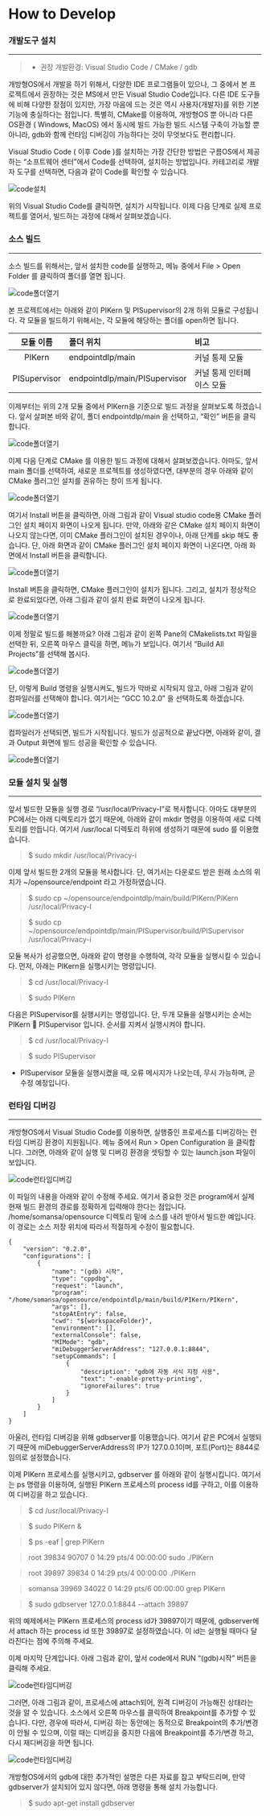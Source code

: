 # How to Develop


### 개발도구 설치
---------
> * 권장 개발환경: Visual Studio Code / CMake / gdb

개방형OS에서 개발을 하기 위해서, 다양한 IDE 프로그램들이 있으나, 그 중에서 본 프로젝트에서 권장하는 것은 MS에서 만든 Visual Studio Code입니다. 
다른 IDE 도구들에 비해 다양한 장점이 있지만, 가장 마음에 드는 것은 역시 사용자(개발자)를 위한 기본 기능에 충실하다는 점입니다.
특별히, CMake를 이용하여, 개방형OS 뿐 아니라 다른 OS환경 ( Windows, MacOS) 에서 동시에 빌드 가능한 빌드 시스템 구축이 가능할 뿐 아니라, gdb와 함께 런타임 디버깅이 가능하다는 것이 무엇보다도 편리합니다.

Visual Studio Code ( 이후 Code )를 설치하는 가장 간단한 방법은 구름OS에서 제공하는 “소프트웨어 센터”에서 Code를 선택하여, 설치하는 방법입니다. 
카테고리로 개발자 도구를 선택하면, 다음과 같이 Code를 확인할 수 있습니다.

![code설치](docs/1120002.png)

위의 Visual Studio Code를 클릭하면, 설치가 시작됩니다. 이제 다음 단계로 실제 프로젝트를 열어서, 빌드하는 과정에 대해서 살펴보겠습니다.

### 소스 빌드
---------
소스 빌드를 위해서는, 앞서 설치한 code를 실행하고, 메뉴 중에서 File > Open Folder 를 클릭하여 폴더를 열면 됩니다. 

![code폴더열기](docs/1120003.png)

본 프로젝트에서는 아래와 같이 PIKern 및 PISupervisor의 2개 하위 모듈로 구성됩니다. 각 모듈을 빌드하기 위해서는, 각 모듈에 해당하는 폴더를 open하면 됩니다.

| 모듈 이름 | 폴더 위치 | 비고 | 
| :------------: | :----------- | :------------------- | 
| PIKern | endpointdlp/main | 커널 통제 모듈 |
| PISupervisor | endpointdlp/main/PISupervisor | 커널 통제 인터페이스 모듈 |

이제부터는 위의 2개 모듈 중에서 PIKern을 기준으로 빌드 과정을 살펴보도록 하겠습니다. 앞서 살펴본 바와 같이, 폴더 endpointdlp/main 을 선택하고, “확인” 버튼을 클릭합니다.

![code폴더열기](docs/1120004_2.png)

이제 다음 단계로 CMake 를 이용한 빌드 과정에 대해서 살펴보겠습니다. 아마도, 앞서 main 폴더를 선택하여, 새로운 프로젝트를 생성하였다면, 대부분의 경우 아래와 같이 CMake 플러그인 설치를 권유하는 창이 뜨게 됩니다.
 
 ![code폴더열기](docs/1120005.png)

여기서 Install 버튼을 클릭하면, 아래 그림과 같이 Visual studio code용 CMake 플러그인 설치 페이지 화면이 나오게 됩니다. 만약, 아래와 같은 CMake 설치 페이지 화면이 나오지 않는다면, 이미 CMake 플러그인이 설치된 경우이나, 아래 단계를 skip 해도 좋습니다. 단, 아래 화면과 같이 CMake 플러그인 설치 페이지 화면이 나온다면, 아래 화면에서 Install 버튼을 클릭합니다. 
 
![code폴더열기](docs/1120006.png)

Install 버튼을 클릭하면, CMake 플러그인이 설치가 됩니다. 그리고, 설치가 정상적으로 완료되었다면, 아래 그림과 같이 설치 완료 화면이 나오게 됩니다.

![code폴더열기](docs/1120007.png)

이제 정말로 빌드를 해볼까요? 아래 그림과 같이 왼쪽 Pane의 CMakelists.txt 파일을 선택한 뒤, 오른쪽 마우스 클릭을 하면, 메뉴가 보입니다. 여기서 “Build All Projects”를 선택해 봅시다.

![code폴더열기](docs/1120008.png)

단, 이렇게 Build 명령을 실행시켜도, 빌드가 막바로 시작되지 않고, 아래 그림과 같이 컴파일러를 선택해야 합니다. 여기서는 “GCC 10.2.0” 을 선택하도록 하겠습니다.
 
![code폴더열기](docs/1120009.png)

컴파일러가 선택되면, 빌드가 시작됩니다. 빌드가 성공적으로 끝났다면, 아래와 같이, 결과 Output 화면에 빌드 성공을 확인할 수 있습니다.

![code폴더열기](docs/1120010.png)


### 모듈 설치 및 실행
---------
앞서 빌드한 모듈을 실행 경로 “/usr/local/Privacy-I”로 복사합니다. 아마도 대부분의 PC에서는 아래 디렉토리가 없기 때문에, 아래와 같이 mkdir 명령을 이용하여 새로 디렉토리를 만듭니다. 여기서 /usr/local 디렉토리 하위에 생성하기 때문에 sudo 를 이용했습니다.

> $ sudo mkdir /usr/local/Privacy-i

이제 앞서 빌드한 2개의 모듈을 복사합니다. 단, 여기서는 다운로드 받은 원래 소스의 위치가 ~/opensource/endpoint 라고 가정하였습니다.

> $ sudo cp ~/opensource/endpointdlp/main/build/PIKern/PIKern    /usr/local/Privacy-I

> $ sudo cp ~/opensource/endpointdlp/main/PISupervisor/build/PISupervisor    /usr/local/Privacy-i

모듈 복사가 성공했으면, 아래와 같이 명령을 수행하여, 각각 모듈을 실행시킬 수 있습니다. 먼저, 아래는 PIKern을 실행시키는 명령입니다.

> $ cd /usr/local/Privacy-I

> $ sudo PIKern

다음은 PISupervisor를 실행시키는 명령입니다. 단, 두개 모듈을 실행시키는 순서는 PIKern  PISupervisor 입니다. 순서를 지켜서 실행시켜야 합니다.

> $ cd /usr/local/Privacy-I

> $ sudo PISupervisor


* PISupervisor 모듈을 실행시켰을 때, 오류 메시지가 나오는데, 무시 가능하며, 곧 수정 예정입니다.


### 런타임 디버깅
---------
개방형OS에서 Visual Studio Code를 이용하면, 실행중인 프로세스를 디버깅하는 런타임 디버깅 환경이 지원됩니다. 메뉴 중에서 Run > Open Configuration 을 클릭합니다. 그러면, 아래와 같이 실행 및 디버깅 환경을 셋팅할 수 있는 launch.json 파일이 보입니다.

 ![code런타임디버깅](docs/1120011.png)

이 파일의 내용을 아래와 같이 수정해 주세요. 여기서 중요한 것은 program에서 실제 현재 빌드 환경의 경로를 정확하게 입력해야 한다는 점입니다. /home/somansa/opensource 디렉토리 밑에 소스를 내려 받아서 빌드한 예입니다. 이 경로는 소스 저장 위치에 따라서 적절하게 수정이 필요합니다.

    
    {
        "version": "0.2.0",
        "configurations": [
            {
                "name": "(gdb) 시작",
                "type": "cppdbg",
                "request": "launch",
                "program": "/home/somansa/opensource/endpointdlp/main/build/PIKern/PIKern",
                "args": [],
                "stopAtEntry": false,
                "cwd": "${workspaceFolder}",
                "environment": [],
                "externalConsole": false,
                "MIMode": "gdb",
                "miDebuggerServerAddress": "127.0.0.1:8844",
                "setupCommands": [
                    {
                        "description": "gdb에 자동 서식 지정 사용",
                        "text": "-enable-pretty-printing",
                        "ignoreFailures": true
                    }
                ]
            }
        ]
    }

아울러, 런타임 디버깅을 위해 gdbserver를 이용했습니다. 여기서 같은 PC에서 실행되기 때문에 miDebuggerServerAddress의 IP가 127.0.0.1이며, 포트(Port)는 8844로 임의로 설정했습니다.

이제 PIKern 프로세스를 실행시키고, gdbserver 를 아래와 같이 실행시킵니다. 여기서는 ps 명령을 이용하여, 실행된 PIKern 프로세스의 process id를 구하고, 이를 이용하여 디버깅을 하고 있습니다.

>  $ cd /usr/local/Privacy-I

>  $ sudo PIKern &

>  $ ps -eaf | grep PIKern

> 

> root      39834  90707  0 14:29 pts/4    00:00:00 sudo ./PIKern

> root      39897  39834  0 14:29 pts/4    00:00:00 ./PIKern

> somansa   39969  34022  0 14:29 pts/6    00:00:00 grep PIKern

> 

> $ sudo gdbserver 127.0.0.1:8844 --attach 39897

위의 예제에서는 PIKern 프로세스의 process id가 39897이기 때문에, gdbserver에서 attach 하는 process id 또한 39897로 설정하였습니다. 이 id는 실행될 때마다 달라진다는 점에 주의해 주세요.

이제 마지막 단계입니다. 아래 그림과 같이, 앞서 code에서 RUN “(gdb)시작” 버튼을 클릭해 주세요.

 ![code런타임디버깅](docs/1120012.png)

그러면, 아래 그림과 같이, 프로세스에 attach되어, 원격 디버깅이 가능해진 상태라는 것을 알 수 있습니다. 소스에서 오른쪽 마우스를 클릭하여 Breakpoint를 추가할 수 있습니다. 다만, 경우에 따라서, 디버깅 하는 동안에는 동적으로 Breakpoint의 추가/변경이 안될 수 있으며, 이럴 때는 디버깅을 중지한 다음에 Breakpoint를 추가/변경 하고, 다시 재디버깅을 하면 됩니다.

 ![code런타임디버깅](docs/1120013.png)

개방형OS에서의 gdb에 대한 추가적인 설명은 다른 자료를 참고 부탁드리며, 만약 gdbserver가 설치되어 있지 않다면, 아래 명령을 통해 설치 가능합니다.

> $ sudo apt-get install gdbserver
